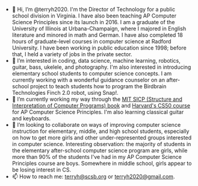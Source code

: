 - 👋 Hi, I’m @terryh2020. I'm the Director of Technology for a public school division in Virginia. I have also been teaching AP Computer Science Principles since its launch in 2016. I am a graduate of the University of Illinois at Urbana-Champaign, where I majored in English literature and minored in math and German. I have also completed 18 hours of graduate-level courses in computer science at Radford University. I have been working in public education since 1998; before that, I held a variety of jobs in the private sector.
- 👀 I’m interested in coding, data science, machine learning, robotics, guitar, bass, ukelele, and photography. I'm also interested in introducing elementary school students to computer science concepts. I am currently working with a wonderful guidance counselor on an after-school project to teach students how to program the Birdbrain Technologies Finch 2.0 robot, using Snap!.
- 🌱 I’m currently working my way through the [MIT SICP (Structure and Interpretation of Computer Programs) book](https://mitpress.mit.edu/sites/default/files/sicp/index.html) and [Harvard's CS50 course](https://cs50.harvard.edu/ap/2022/) for AP Computer Science Principles. I'm also learning classical guitar and keyboards.
- 💞️ I’m looking to collaborate on ways of improving computer science instruction for elementary, middle, and high school students, especially on how to get more girls and other under-represented groups interested in computer science. Interesting observation: the majority of students in the elementary after-school computer science program are girls, while more than 90% of the students I've had in my AP Computer Science Principles course are boys. Somewhere in middle school, girls appear to be losing interest in CS. 
- 📫 How to reach me: terryh@scsb.org or terryh2020@gmail.com.

<!---
terryh2020/terryh2020 is a ✨ special ✨ repository because its `README.md` (this file) appears on your GitHub profile.
You can click the Preview link to take a look at your changes.
--->
